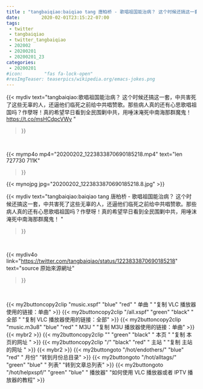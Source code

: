 ```yaml
---
title : "tangbaiqiao:baiqiao tang 唐柏桥 - 歌唱祖国能治病？ 这个时候还搞这一套，中共害死了这些无辜的人，还逼他们临死之前给中共唱赞歌。那些病人真的还有心思歌唱祖国吗？作孽呀！真的希望早日看到全民围剿中共，用唾沫淹死中南海那群魔鬼！ "
date:        2020-02-01T23:15:22-07:00
tags:
 - twitter
 - tangbaiqiao
 - twitter_tangbaiqiao
 - 202002
 - 20200201
 - 20200201_23
categories:
 - 20200201
#icon:        "fas fa-lock-open"
#resImgTeaser: teaserpics/wikipedia.org/emacs-jokes.png
---
```


{{< mydiv text="tangbaiqiao:歌唱祖国能治病？ 这个时候还搞这一套，中共害死了这些无辜的人，还逼他们临死之前给中共唱赞歌。那些病人真的还有心思歌唱祖国吗？作孽呀！真的希望早日看到全民围剿中共，用唾沫淹死中南海那群魔鬼！  https://t.co/msHCdpcVWy "
>}}
<br>


{{< mymp4o mp4="20200202_1223833870690185218.mp4"
text="len 727730    711K"
>}}

{{< mynojpg jpg="20200202_1223833870690185218.8.jpg" >}}

{{< mydiv text="tangbaiqiao:baiqiao tang 唐柏桥 - 歌唱祖国能治病？ 这个时候还搞这一套，中共害死了这些无辜的人，还逼他们临死之前给中共唱赞歌。那些病人真的还有心思歌唱祖国吗？作孽呀！真的希望早日看到全民围剿中共，用唾沫淹死中南海那群魔鬼！ "
>}}
<br>

{{< mydiv4o link="https://twitter.com/tangbaiqiao/status/1223833870690185218"
text="source 原始來源網址"
>}}


<br>



{{< my2buttoncopy2clip "music.xspf"        "blue"   "red"    " 单曲 "  "复制 VLC 播放器使用的链接：单曲" >}} {{< my2buttoncopy2clip "/all.xspf"         "green"  "black"  " 全部 "  "复制 VLC 播放器使用的链接：全部" >}} {{< my2buttoncopy2clip "music.m3u8"        "blue"   "red"    " M3U  "    "复制 M3U 播放器使用的链接：单曲" >}} {{< mybr2 >}} {{< my2buttoncopy2clip ""                  "green"  "black"  " 本页 "    "复制 本页的网址 " >}} {{< my2buttoncopy2clip "/"                 "black"  "red"    " 主站 "    "复制 主站的网址 " >}} {{< mybr2 >}} {{< my2buttongoto      "/hot/endothers/"   "blue"   "red"    " 月份"   "转到月份总目录" >}} {{< my2buttongoto      "/hot/alltags/"     "green"  "blue"   " 列表"   "转到文章总列表" >}} {{< my2buttongoto      "/hot/helpxspf/"    "green"  "blue"   " 播放器" "如何使用 VLC 播放器或者 IPTV 播放器的教程" >}} 
